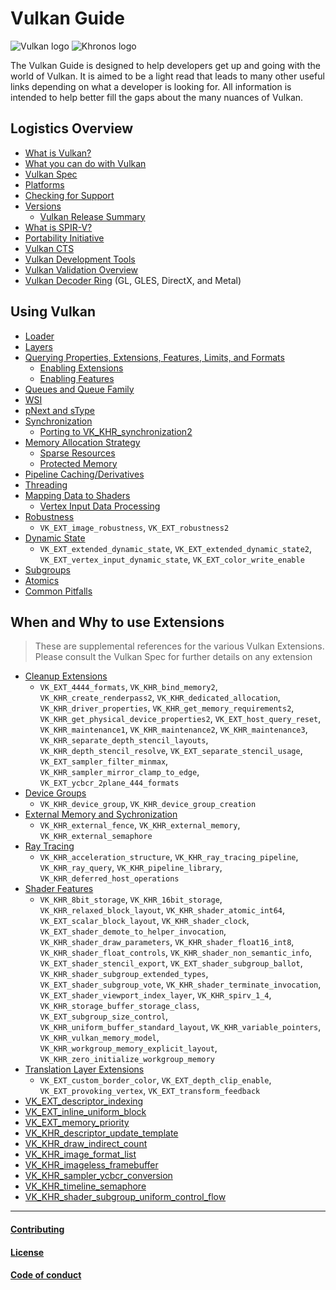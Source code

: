 # Vulkan Guide

![Vulkan logo](./images/vulkan_logo.png)
![Khronos logo](./images/khronos_logo.png)

The Vulkan Guide is designed to help developers get up and going with the world of Vulkan. It is aimed to be a light read that leads to many other useful links depending on what a developer is looking for. All information is intended to help better fill the gaps about the many nuances of Vulkan.

## Logistics Overview
- [What is Vulkan?](./chapters/what_is_vulkan.md)
- [What you can do with Vulkan](./chapters/what_vulkan_can_do.md)
- [Vulkan Spec](./chapters/vulkan_spec.md)
- [Platforms](./chapters/platforms.md)
- [Checking for Support](./chapters/checking_for_support.md)
- [Versions](./chapters/versions.md)
    - [Vulkan Release Summary](./chapters/vulkan_release_summary.md)
- [What is SPIR-V?](./chapters/what_is_spirv.md)
- [Portability Initiative](./chapters/portability_initiative.md)
- [Vulkan CTS](./chapters/vulkan_cts.md)
- [Vulkan Development Tools](./chapters/development_tools.md)
- [Vulkan Validation Overview](./chapters/validation_overview.md)
- [Vulkan Decoder Ring](./chapters/decoder_ring.md) (GL, GLES, DirectX, and Metal)

## Using Vulkan
- [Loader](./chapters/loader.md)
- [Layers](./chapters/layers.md)
- [Querying Properties, Extensions, Features, Limits, and Formats](./chapters/querying_extensions_features.md)
    - [Enabling Extensions](./chapters/enabling_extensions.md)
    - [Enabling Features](./chapters/enabling_features.md)
- [Queues and Queue Family](./chapters/queues.md)
- [WSI](./chapters/wsi.md)
- [pNext and sType](./chapters/pnext_and_stype.md)
- [Synchronization](./chapters/synchronization.md)
    - [Porting to VK_KHR_synchronization2](./chapters/extensions/VK_KHR_synchronization2.md)
- [Memory Allocation Strategy](./chapters/memory_allocation.md)
    - [Sparse Resources](./chapters/sparse_resources.md)
    - [Protected Memory](./chapters/protected.md)
- [Pipeline Caching/Derivatives](./chapters/pipeline_cache.md)
- [Threading](./chapters/threading.md)
- [Mapping Data to Shaders](./chapters/mapping_data_to_shaders.md)
    - [Vertex Input Data Processing](./chapters/vertex_input_data_processing.md)
- [Robustness](./chapters/robustness.md)
    - `VK_EXT_image_robustness`, `VK_EXT_robustness2`
- [Dynamic State](./chapters/dynamic_state.md)
    - `VK_EXT_extended_dynamic_state`, `VK_EXT_extended_dynamic_state2`, `VK_EXT_vertex_input_dynamic_state`, `VK_EXT_color_write_enable`
- [Subgroups](./chapters/subgroups.md)
- [Atomics](./chapters/atomics.md)
- [Common Pitfalls](./chapters/common_pitfalls.md)

## When and Why to use Extensions
> These are supplemental references for the various Vulkan Extensions. Please consult the Vulkan Spec for further details on any extension
- [Cleanup Extensions](./chapters/extensions/cleanup.md)
    - `VK_EXT_4444_formats`, `VK_KHR_bind_memory2`, `VK_KHR_create_renderpass2`, `VK_KHR_dedicated_allocation`, `VK_KHR_driver_properties`, `VK_KHR_get_memory_requirements2`, `VK_KHR_get_physical_device_properties2`, `VK_EXT_host_query_reset`, `VK_KHR_maintenance1`, `VK_KHR_maintenance2`, `VK_KHR_maintenance3`, `VK_KHR_separate_depth_stencil_layouts`, `VK_KHR_depth_stencil_resolve`, `VK_EXT_separate_stencil_usage`, `VK_EXT_sampler_filter_minmax`, `VK_KHR_sampler_mirror_clamp_to_edge`, `VK_EXT_ycbcr_2plane_444_formats`
- [Device Groups](./chapters/extensions/device_groups.md)
    - `VK_KHR_device_group`, `VK_KHR_device_group_creation`
- [External Memory and Sychronization](./chapters/extensions/external.md)
    - `VK_KHR_external_fence`, `VK_KHR_external_memory`, `VK_KHR_external_semaphore`
- [Ray Tracing](./chapters/extensions/ray_tracing.md)
    - `VK_KHR_acceleration_structure`, `VK_KHR_ray_tracing_pipeline`, `VK_KHR_ray_query`, `VK_KHR_pipeline_library`, `VK_KHR_deferred_host_operations`
- [Shader Features](./chapters/extensions/shader_features.md)
    - `VK_KHR_8bit_storage`, `VK_KHR_16bit_storage`, `VK_KHR_relaxed_block_layout`, `VK_KHR_shader_atomic_int64`, `VK_EXT_scalar_block_layout`, `VK_KHR_shader_clock`, `VK_EXT_shader_demote_to_helper_invocation`, `VK_KHR_shader_draw_parameters`, `VK_KHR_shader_float16_int8`, `VK_KHR_shader_float_controls`, `VK_KHR_shader_non_semantic_info`, `VK_EXT_shader_stencil_export`, `VK_EXT_shader_subgroup_ballot`, `VK_KHR_shader_subgroup_extended_types`, `VK_EXT_shader_subgroup_vote`, `VK_KHR_shader_terminate_invocation`, `VK_EXT_shader_viewport_index_layer`, `VK_KHR_spirv_1_4`, `VK_KHR_storage_buffer_storage_class`, `VK_EXT_subgroup_size_control`, `VK_KHR_uniform_buffer_standard_layout`, `VK_KHR_variable_pointers`, `VK_KHR_vulkan_memory_model`, `VK_KHR_workgroup_memory_explicit_layout`, `VK_KHR_zero_initialize_workgroup_memory`
- [Translation Layer Extensions](./chapters/extensions/translation_layer_extensions.md)
    - `VK_EXT_custom_border_color`, `VK_EXT_depth_clip_enable`, `VK_EXT_provoking_vertex`, `VK_EXT_transform_feedback`
- [VK_EXT_descriptor_indexing](./chapters/extensions/VK_EXT_descriptor_indexing.md)
- [VK_EXT_inline_uniform_block](./chapters/extensions/VK_EXT_inline_uniform_block.md)
- [VK_EXT_memory_priority](./chapters/extensions/VK_EXT_memory_priority.md)
- [VK_KHR_descriptor_update_template](./chapters/extensions/VK_KHR_descriptor_update_template.md)
- [VK_KHR_draw_indirect_count](./chapters/extensions/VK_KHR_draw_indirect_count.md)
- [VK_KHR_image_format_list](./chapters/extensions/VK_KHR_image_format_list.md)
- [VK_KHR_imageless_framebuffer](./chapters/extensions/VK_KHR_imageless_framebuffer.md)
- [VK_KHR_sampler_ycbcr_conversion](./chapters/extensions/VK_KHR_sampler_ycbcr_conversion.md)
- [VK_KHR_timeline_semaphore](https://www.khronos.org/blog/vulkan-timeline-semaphores)
- [VK_KHR_shader_subgroup_uniform_control_flow](./chapters/extensions/VK_KHR_shader_subgroup_uniform_control_flow.md)
----

#### [Contributing](./CONTRIBUTING.md)
#### [License](./LICENSE)
#### [Code of conduct](./CODE_OF_CONDUCT.md)
